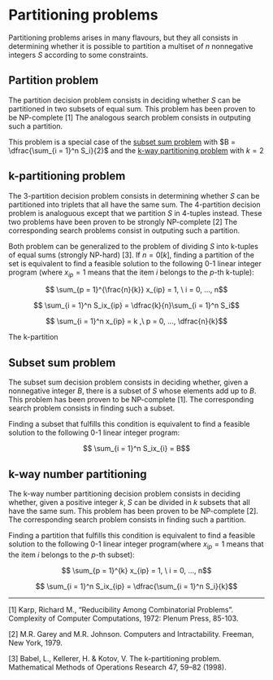 # Partitioning problems

Partitioning problems arises in many flavours, but they all consists in determining whether it is possible to partition a multiset of $n$ nonnegative integers $S$ according to some constraints.

## Partition problem

The partition decision problem consists in deciding whether $S$ can be partitioned in two subsets of equal sum. This problem has been proven to be NP-complete [1] The analogous search problem consists in outputing such a partition.

This problem is a special case of the [subset sum problem](#subset-sum-problem) with $B = \dfrac{\sum_{i = 1}^n S_i}{2}$ and the [k-way partitioning problem](#k-way-number-partitioning) with $k = 2$

## k-partitioning problem

The 3-partition decision problem consists in determining whether $S$ can be partitioned into triplets that all have the same sum. The 4-partition decision problem is analoguous except that we partition $S$ in 4-tuples instead. These two problems have been proven to be strongly NP-complete [2] The corresponding search problems consist in outputing such a partition.

Both problem can be generalized to the problem of dividing $S$ into k-tuples of equal sums (strongly NP-hard) [3]. If $n = 0 [k]$, finding a partition of the set is equivalent to find a feasible solution to the following 0-1 linear integer program (where $x_{ip} = 1$ means that the item $i$ belongs to the $p$-th k-tuple):

$$ \sum_{p = 1}^{\frac{n}{k}} x_{ip} = 1, \ i = 0, ..., n$$

$$ \sum_{i = 1}^n S_ix_{ip} = \dfrac{k}{n}\sum_{i = 1}^n S_i$$

$$ \sum_{i = 1}^n x_{ip} = k ,\ p = 0, ..., \dfrac{n}{k}$$

The k-partition 

## Subset sum problem

The subset sum decision problem consists in deciding whether, given a nonnegative integer $B$, there is a subset of $S$ whose elements add up to $B$. This problem has been proven to be NP-complete [1]. The corresponding search problem consists in finding such a subset.

Finding a subset that fulfills this condition is equivalent to find a feasible solution to the following 0-1 linear integer program:


$$ \sum_{i = 1}^n S_ix_{i} = B$$

## k-way number partitioning

The k-way number partitioning decision problem consists in deciding whether, given a positive integer $k$, $S$ can be divided in $k$ subsets that all have the same sum. This problem has been proven to be NP-complete [2]. The corresponding search problem consists in finding such a partition.

Finding a partition that fulfills this condition is equivalent to find a feasible solution to the following 0-1 linear integer program(where $x_{ip} = 1$ means that the item $i$ belongs to the $p$-th subset):

$$ \sum_{p = 1}^{k} x_{ip} = 1, \ i = 0, ..., n$$

$$ \sum_{i = 1}^n S_ix_{ip} = \dfrac{\sum_{i = 1}^n S_i}{k}$$


---

[1] Karp, Richard M., “Reducibility Among Combinatorial Problems”.
Complexity of Computer Computations, 1972: Plenum Press, 85-103.

[2]  M.R. Garey and M.R. Johnson. Computers and Intractability. Freeman, New
York, 1979.

[3] Babel, L., Kellerer, H. & Kotov, V. The k-partitioning problem. Mathematical Methods of Operations Research 47, 59–82 (1998).

